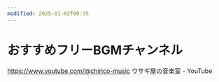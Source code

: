 ```yaml
---
modified: 2025-01-02T00:35
---
```

# おすすめフリーBGMチャンネル

https://www.youtube.com/@chirico-music ウサギ屋の音楽室 - YouTube
